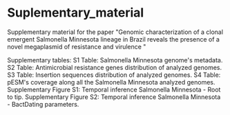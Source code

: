 # Suplementary_material
Supplementary material for the paper "Genomic characterization of a clonal emergent Salmonella Minnesota lineage in Brazil reveals the presence of a novel megaplasmid of resistance and virulence "


Supplementary tables: S1 Table: Salmonella Minnesota genome's metadata. S2 Table: Antimicrobial resistance genes distribution of analyzed genomes. S3 Table: Insertion sequences distribution of analyzed genomes. S4 Table: pESM's coverage along all the Salmonella Minnesota analyzed genomes.
Supplementary Figure S1: Temporal inference Salmonella Minnesota - Root to tip.
Supplementary Figure S2: Temporal inference Salmonella Minnesota - BactDating parameters.
